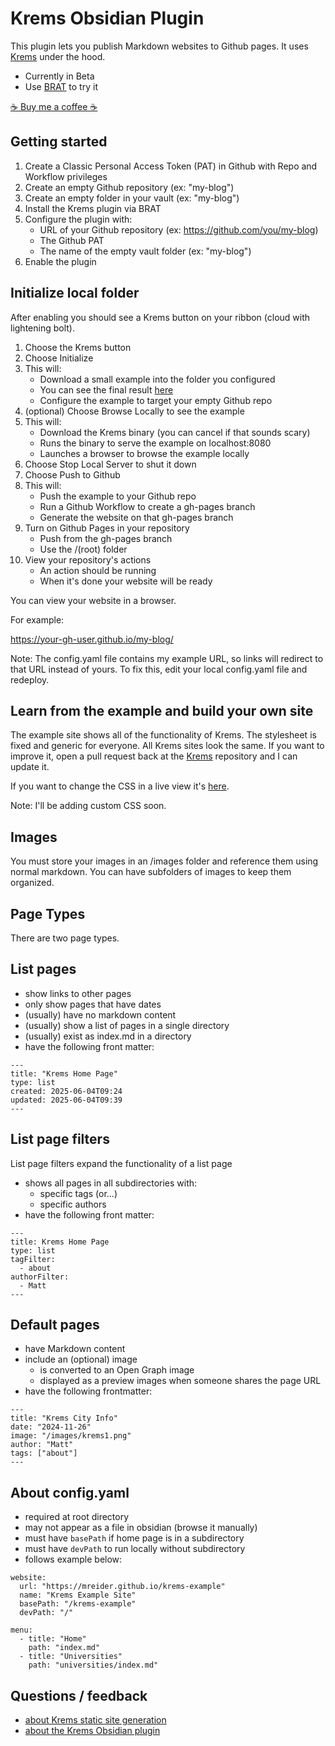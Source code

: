 # Krems Obsidian Plugin

This plugin lets you publish Markdown websites to Github pages. It uses [Krems](https://github.com/mreider/krems) under the hood.

- Currently in Beta
- Use [BRAT](https://github.com/TfTHacker/obsidian42-brat) to try it

[☕️ Buy me a coffee ☕️](https://coff.ee/mreider)

## Getting started

1. Create a Classic Personal Access Token (PAT) in Github with Repo and Workflow privileges
2. Create an empty Github repository (ex: "my-blog")
3. Create an empty folder in your vault (ex: "my-blog")
3. Install the Krems plugin via BRAT
5. Configure the plugin with:
    - URL of your Github repository (ex: https://github.com/you/my-blog)
    - The Github PAT
    - The name of the empty vault folder (ex: "my-blog")
6. Enable the plugin

## Initialize local folder

After enabling you should see a Krems button on your ribbon (cloud with lightening bolt).

1. Choose the Krems button
2. Choose Initialize
3. This will:
    - Download a small example into the folder you configured
    - You can see the final result [here](https://mreider.github.io/krems-example/)
    - Configure the example to target your empty Github repo
4. (optional) Choose Browse Locally to see the example
5. This will:
    - Download the Krems binary (you can cancel if that sounds scary)
    - Runs the binary to serve the example on localhost:8080
    - Launches a browser to browse the example locally
6. Choose Stop Local Server to shut it down
7. Choose Push to Github
8. This will:
    - Push the example to your Github repo
    - Run a Github Workflow to create a gh-pages branch
    - Generate the website on that gh-pages branch
9. Turn on Github Pages in your repository
    - Push from the gh-pages branch
    - Use the /(root) folder
10. View your repository's actions
    - An action should be running
    - When it's done your website will be ready

You can view your website in a browser.

For example:

https://your-gh-user.github.io/my-blog/

Note: The config.yaml file contains my example URL, so links will redirect to that URL instead of yours. To fix this, edit your local config.yaml file and redeploy.


## Learn from the example and build your own site

The example site shows all of the functionality of Krems. The stylesheet is fixed and generic for everyone. All Krems sites look the same. If you want to improve it, open a pull request back at the [Krems](https://github.com/mreider/krems) repository and I can update it.

If you want to change the CSS in a live view it's [here](https://codepen.io/matthew-reider/pen/dPoOebJ).

Note: I'll be adding custom CSS soon.

## Images

You must store your images in an /images folder and reference them using normal markdown. You can have subfolders of images to keep them organized.

## Page Types

There are two page types.

## List pages

- show links to other pages
- only show pages that have dates
- (usually) have no markdown content
- (usually) show a list of pages in a single directory
- (usually) exist as index.md in a directory
- have the following front matter:

```
---
title: "Krems Home Page"
type: list
created: 2025-06-04T09:24
updated: 2025-06-04T09:39
---
```

## List page filters

List page filters expand the functionality of a list page

- shows all pages in all subdirectories with:
    - specific tags (or...)
    - specific authors
- have the following front matter:


```
---
title: Krems Home Page
type: list
tagFilter:
  - about
authorFilter:
  - Matt
---
```

## Default pages

- have Markdown content
- include an (optional) image
    - is converted to an Open Graph image
    - displayed as a preview images when someone shares the page URL
- have the following frontmatter:

```
---
title: "Krems City Info"
date: "2024-11-26"
image: "/images/krems1.png"
author: "Matt"
tags: ["about"]
---
```

## About config.yaml

- required at root directory
- may not appear as a file in obsidian (browse it manually)
- must have `basePath` if home page is in a subdirectory
- must have `devPath` to run locally without subdirectory
- follows example below:

```
website:
  url: "https://mreider.github.io/krems-example"
  name: "Krems Example Site"
  basePath: "/krems-example"
  devPath: "/"

menu:
  - title: "Home"
    path: "index.md"
  - title: "Universities"
    path: "universities/index.md"
```

## Questions / feedback

- [about Krems static site generation](https://github.com/mreider/krems/issues)
- [about the Krems Obsidian plugin](https://github.com/mreider/krems-obsidian-plugin/issues)
